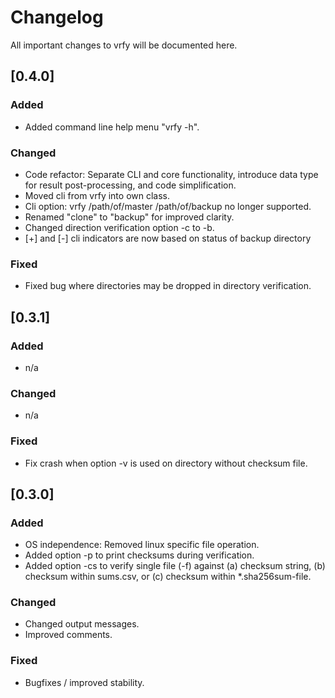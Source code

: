 # Changelog

All important changes to vrfy will be documented here.

## [0.4.0]

### Added
- Added command line help menu "vrfy -h".

### Changed
- Code refactor: Separate CLI and core functionality, introduce data type for result post-processing, and code simplification.
- Moved cli from vrfy into own class.
- Cli option: vrfy /path/of/master /path/of/backup no longer supported.
- Renamed "clone" to "backup" for improved clarity.
- Changed direction verification option -c to -b.
- [+] and [-] cli indicators are now based on status of backup directory

### Fixed
- Fixed bug where directories may be dropped in directory verification.

## [0.3.1]

### Added
- n/a

### Changed
- n/a

### Fixed
- Fix crash when option -v is used on directory without checksum file. 

## [0.3.0]

### Added
- OS independence: Removed linux specific file operation.
- Added option -p to print checksums during verification.
- Added option -cs to verify single file (-f) against (a) checksum string, (b) checksum within sums.csv, or (c) checksum within *.sha256sum-file.

### Changed
- Changed output messages.
- Improved comments.

### Fixed
- Bugfixes / improved stability.
